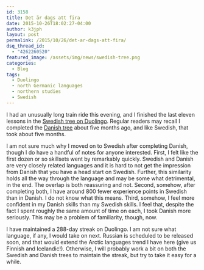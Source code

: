 ```yaml
---
id: 3158
title: Det är dags att fira
date: 2015-10-26T18:02:27-04:00
author: k3jph
layout: post
permalink: /2015/10/26/det-ar-dags-att-fira/
dsq_thread_id:
  - "4262260520"
featured_image: /assets/img/news/swedish-tree.png
categories:
  - Blog
tags:
  - Duolingo
  - north Germanic languages
  - northern studies
  - Swedish
---
```

I had an unusually long train ride this evening, and I finished the last eleven lessons in the [Swedish tree on Duolingo](https://www.duolingo.com/course/sv/en/Learn-Swedish-Online).  Regular readers may recall I completed the [Danish tree](https://jameshoward.us/2015/05/29/jeg-har-besejret-det-danske-dygtighed-trae/) about five months ago, and like Swedish, that took about five months.

I am not sure much why I moved on to Swedish after completing Danish, though I do have a handful of notes for anyone interested.  First, I felt like the first dozen or so skillsets went by remarkably quickly.  Swedish and Danish are very closely related languages and it is hard to not get the impression from Danish that you have a head start on Swedish.  Further, this similarity holds all the way through the language and may be some what detrimental, in the end.  The overlap is both reassuring and not.  Second, somehow, after completing both, I have around 800 fewer experience points in Swedish than in Danish.  I do not know what this means.  Third, somehow, I feel more confident in my Danish skills than my Swedish skills.  I feel that, despite the fact I spent roughly the same amount of time on each, I took Danish more seriously. This may be a problem of familiarity, though, now.

I have maintained a 288-day streak on Duolingo.  I am not sure what language, if any, I would take on next.  Russian is scheduled to be released soon, and that would extend the Arctic languages trend I have here (give us Finnish and Icelandic!).  Otherwise, I will probably work a bit on both the Swedish and Danish trees to maintain the streak, but try to take it easy for a while.
